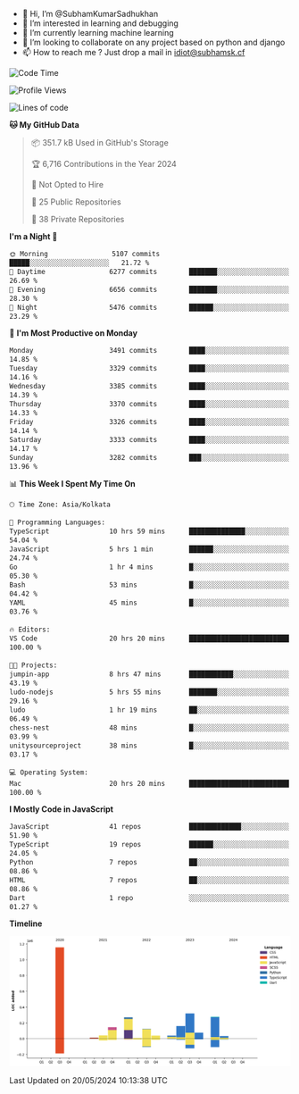 - 👋 Hi, I’m @SubhamKumarSadhukhan
- 👀 I’m interested in learning and debugging
- 🌱 I’m currently learning machine learning
- 💞️ I’m looking to collaborate on any project based on python and django
- 📫 How to reach me ?
      Just drop a mail in idiot@subhamsk.cf

<!---
SubhamKumarSadhukhan/SubhamKumarSadhukhan is a ✨ special ✨ repository because its `README.md` (this file) appears on your GitHub profile.
You can click the Preview link to take a look at your changes.
--->


<!--START_SECTION:waka-->
![Code Time](http://img.shields.io/badge/Code%20Time-2%2C201%20hrs%2022%20mins-blue)

![Profile Views](http://img.shields.io/badge/Profile%20Views-0-blue)

![Lines of code](https://img.shields.io/badge/From%20Hello%20World%20I%27ve%20Written-2.7%20million%20lines%20of%20code-blue)

**🐱 My GitHub Data** 

> 📦 351.7 kB Used in GitHub's Storage 
 > 
> 🏆 6,716 Contributions in the Year 2024
 > 
> 🚫 Not Opted to Hire
 > 
> 📜 25 Public Repositories 
 > 
> 🔑 38 Private Repositories 
 > 
**I'm a Night 🦉** 

```text
🌞 Morning                5107 commits        █████░░░░░░░░░░░░░░░░░░░░   21.72 % 
🌆 Daytime                6277 commits        ███████░░░░░░░░░░░░░░░░░░   26.69 % 
🌃 Evening                6656 commits        ███████░░░░░░░░░░░░░░░░░░   28.30 % 
🌙 Night                  5476 commits        ██████░░░░░░░░░░░░░░░░░░░   23.29 % 
```
📅 **I'm Most Productive on Monday** 

```text
Monday                   3491 commits        ████░░░░░░░░░░░░░░░░░░░░░   14.85 % 
Tuesday                  3329 commits        ████░░░░░░░░░░░░░░░░░░░░░   14.16 % 
Wednesday                3385 commits        ████░░░░░░░░░░░░░░░░░░░░░   14.39 % 
Thursday                 3370 commits        ████░░░░░░░░░░░░░░░░░░░░░   14.33 % 
Friday                   3326 commits        ████░░░░░░░░░░░░░░░░░░░░░   14.14 % 
Saturday                 3333 commits        ████░░░░░░░░░░░░░░░░░░░░░   14.17 % 
Sunday                   3282 commits        ███░░░░░░░░░░░░░░░░░░░░░░   13.96 % 
```


📊 **This Week I Spent My Time On** 

```text
🕑︎ Time Zone: Asia/Kolkata

💬 Programming Languages: 
TypeScript               10 hrs 59 mins      ██████████████░░░░░░░░░░░   54.04 % 
JavaScript               5 hrs 1 min         ██████░░░░░░░░░░░░░░░░░░░   24.74 % 
Go                       1 hr 4 mins         █░░░░░░░░░░░░░░░░░░░░░░░░   05.30 % 
Bash                     53 mins             █░░░░░░░░░░░░░░░░░░░░░░░░   04.42 % 
YAML                     45 mins             █░░░░░░░░░░░░░░░░░░░░░░░░   03.76 % 

🔥 Editors: 
VS Code                  20 hrs 20 mins      █████████████████████████   100.00 % 

🐱‍💻 Projects: 
jumpin-app               8 hrs 47 mins       ███████████░░░░░░░░░░░░░░   43.19 % 
ludo-nodejs              5 hrs 55 mins       ███████░░░░░░░░░░░░░░░░░░   29.16 % 
ludo                     1 hr 19 mins        ██░░░░░░░░░░░░░░░░░░░░░░░   06.49 % 
chess-nest               48 mins             █░░░░░░░░░░░░░░░░░░░░░░░░   03.99 % 
unitysourceproject       38 mins             █░░░░░░░░░░░░░░░░░░░░░░░░   03.17 % 

💻 Operating System: 
Mac                      20 hrs 20 mins      █████████████████████████   100.00 % 
```

**I Mostly Code in JavaScript** 

```text
JavaScript               41 repos            █████████████░░░░░░░░░░░░   51.90 % 
TypeScript               19 repos            ██████░░░░░░░░░░░░░░░░░░░   24.05 % 
Python                   7 repos             ██░░░░░░░░░░░░░░░░░░░░░░░   08.86 % 
HTML                     7 repos             ██░░░░░░░░░░░░░░░░░░░░░░░   08.86 % 
Dart                     1 repo              ░░░░░░░░░░░░░░░░░░░░░░░░░   01.27 % 
```



**Timeline**

![Lines of Code chart](https://raw.githubusercontent.com/SubhamKumarSadhukhan/SubhamKumarSadhukhan/main/assets/bar_graph.png)


 Last Updated on 20/05/2024 10:13:38 UTC
<!--END_SECTION:waka-->
